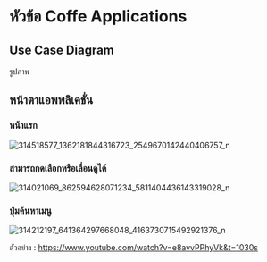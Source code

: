 # หัวข้อ Coffe Applications

## Use Case Diagram

รูปภาพ

## หน้าตาแอพพลิเคชั่น

### หน้าแรก
![314518577_1362181844316723_2549670142440406757_n](https://user-images.githubusercontent.com/89631723/200114683-1d5c9e15-8587-4551-89b6-3d2fa4fea857.jpg)

### สามารถกดเลือกหรือเลื่อนดูได้
![314021069_862594628071234_5811404436143319028_n](https://user-images.githubusercontent.com/89631723/200114725-58ae1965-78ae-4e30-8444-e67e2c88dbae.jpg)

### ปุ่มค้นหาเมนู
![314212197_641364297668048_4163730715492921376_n](https://user-images.githubusercontent.com/89631723/200114733-6062e146-c0e2-4735-92f7-ab23b680b51d.jpg)

ตัวอย่าง : https://www.youtube.com/watch?v=e8avvPPhyVk&t=1030s
